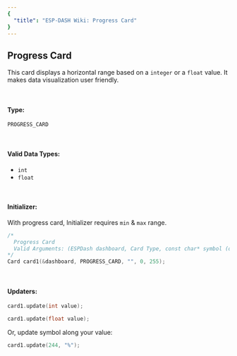 ```yaml
---
{
  "title": "ESP-DASH Wiki: Progress Card"
}
---
```

## Progress Card

This card displays a horizontal range based on a `integer` or a `float` value. It makes data visualization user friendly.

<br>

#### Type:
`PROGRESS_CARD`

<br>

#### Valid Data Types:
- `int`
- `float`

<br>

#### Initializer:
With progress card, Initializer requires `min` & `max` range.
```cpp
/* 
  Progress Card
  Valid Arguments: (ESPDash dashboard, Card Type, const char* symbol (optional), int min, int max)
*/
Card card1(&dashboard, PROGRESS_CARD, "", 0, 255);
```

<br>

#### Updaters:

```cpp
card1.update(int value);
```

```cpp
card1.update(float value);
```

Or, update symbol along your value:
```cpp
card1.update(244, "%");
```
